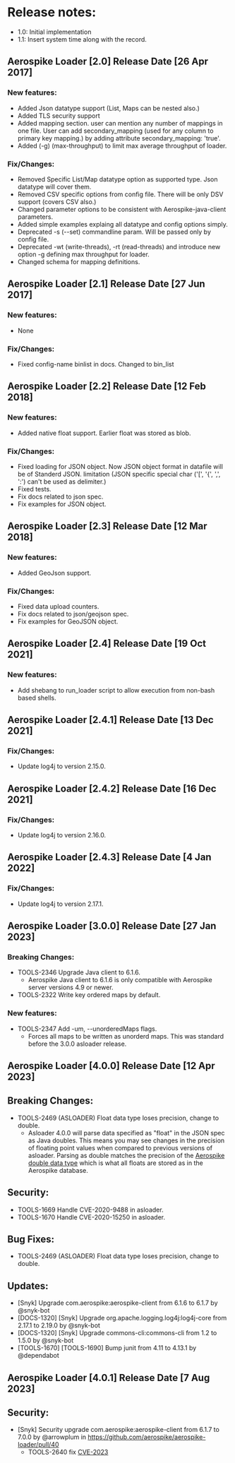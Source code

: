 # Release notes:

-  1.0: Initial implementation
-  1.1: Insert system time along with the record.

## Aerospike Loader [2.0] Release Date [26 Apr 2017]
### New features:
-   Added Json datatype support (List, Maps can be nested also.)
-   Added TLS security support
-	Added mapping section. user can mention any number of mappings in one file. User can add secondary_mapping (used for any column to primary key mapping.) by adding attribute secondary_mapping: 'true'.
-	Added (-g) (max-throughput) to limit max average throughput of loader.

### Fix/Changes:
-   Removed Specific List/Map datatype option as supported type. Json datatype will cover them.
-   Removed CSV specific options from config file. There will be only DSV support (covers CSV also.)
-   Changed parameter options to be consistent with Aerospike-java-client parameters.
-   Added simple examples explaing all datatype and config options simply.
-   Deprecated -s (--set) commandline param. Will be passed only by config file.
-   Deprecated -wt (write-threads), -rt (read-threads) and introduce new option -g defining max throughput for loader.
-	Changed schema for mapping definitions.

## Aerospike Loader [2.1] Release Date [27 Jun 2017]
### New features:
-   None

### Fix/Changes:
-   Fixed config-name binlist in docs. Changed to bin_list

## Aerospike Loader [2.2] Release Date [12 Feb 2018]
### New features:
-   Added native float support. Earlier float was stored as blob.

### Fix/Changes:
-   Fixed loading for JSON object. Now JSON object format in datafile will be of Standerd JSON. limitation (JSON specific special char ('[', '{', ',', ':') can't be used as delimiter.)
-   Fixed tests.
-   Fix docs related to json spec.
-   Fix examples for JSON object.

## Aerospike Loader [2.3] Release Date [12 Mar 2018]
### New features:
-   Added GeoJson support.

### Fix/Changes:
-   Fixed data upload counters.
-   Fix docs related to json/geojson spec.
-   Fix examples for GeoJSON object.

## Aerospike Loader [2.4] Release Date [19 Oct 2021]
### New features:
-   Add shebang to run_loader script to allow execution from non-bash based shells.

## Aerospike Loader [2.4.1] Release Date [13 Dec 2021]
### Fix/Changes:
-   Update log4j to version 2.15.0.

## Aerospike Loader [2.4.2] Release Date [16 Dec 2021]
### Fix/Changes:
-   Update log4j to version 2.16.0.

## Aerospike Loader [2.4.3] Release Date [4 Jan 2022]
### Fix/Changes:
-   Update log4j to version 2.17.1.

## Aerospike Loader [3.0.0] Release Date [27 Jan 2023]
### Breaking Changes:
- TOOLS-2346 Upgrade Java client to 6.1.6. 
  - Aerospike Java client to 6.1.6 is only compatible with Aerospike server versions 4.9 or newer.
- TOOLS-2322 Write key ordered maps by default.
### New features:
- TOOLS-2347  Add -um, --unorderedMaps flags.
  - Forces all maps to be written as unorderd maps. This was standard before the 3.0.0 asloader release.

## Aerospike Loader [4.0.0] Release Date [12 Apr 2023]
## Breaking Changes:
* TOOLS-2469 \(ASLOADER\) Float data type loses precision, change to double.
   * Asloader 4.0.0 will parse data specified as "float" in the JSON spec as Java doubles. This means you may see changes in the precision of floating point values when compared to previous versions of asloader. Parsing as double matches the precision of the [Aerospike double data type](https://docs.aerospike.com/server/guide/data-types/scalar-data-types#double) which is what all floats are stored as in the Aerospike database.

## Security:
* TOOLS-1669 Handle CVE-2020-9488 in asloader.
* TOOLS-1670 Handle CVE-2020-15250 in asloader.

## Bug Fixes:
* TOOLS-2469 \(ASLOADER\) Float data type loses precision, change to double.

## Updates:
* [Snyk] Upgrade com.aerospike:aerospike-client from 6.1.6 to 6.1.7 by @snyk-bot
* [DOCS-1320] [Snyk] Upgrade org.apache.logging.log4j:log4j-core from 2.17.1 to 2.19.0 by @snyk-bot
* [DOCS-1320] [Snyk] Upgrade commons-cli:commons-cli from 1.2 to 1.5.0 by @snyk-bot
* [TOOLS-1670] [TOOLS-1690] Bump junit from 4.11 to 4.13.1 by @dependabot

## Aerospike Loader [4.0.1] Release Date [7 Aug 2023]
## Security:
* [Snyk] Security upgrade com.aerospike:aerospike-client from 6.1.7 to 7.0.0 by @arrowplum in https://github.com/aerospike/aerospike-loader/pull/40
  * TOOLS-2640 fix [CVE-2023](https://aerospike.atlassian.net/browse/TOOLS-2640)